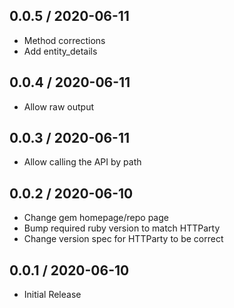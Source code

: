 ## 0.0.5 / 2020-06-11

* Method corrections
* Add entity_details

## 0.0.4 / 2020-06-11

* Allow raw output

## 0.0.3 / 2020-06-11

* Allow calling the API by path

## 0.0.2 / 2020-06-10

* Change gem homepage/repo page
* Bump required ruby version to match HTTParty
* Change version spec for HTTParty to be correct

## 0.0.1 / 2020-06-10

* Initial Release
